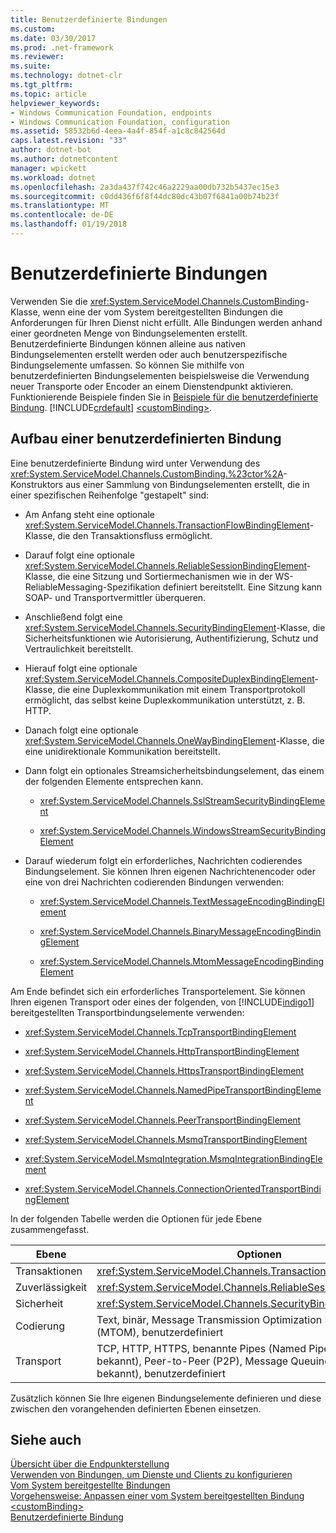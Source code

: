 ```yaml
---
title: Benutzerdefinierte Bindungen
ms.custom: 
ms.date: 03/30/2017
ms.prod: .net-framework
ms.reviewer: 
ms.suite: 
ms.technology: dotnet-clr
ms.tgt_pltfrm: 
ms.topic: article
helpviewer_keywords:
- Windows Communication Foundation, endpoints
- Windows Communication Foundation, configuration
ms.assetid: 58532b6d-4eea-4a4f-854f-a1c8c842564d
caps.latest.revision: "33"
author: dotnet-bot
ms.author: dotnetcontent
manager: wpickett
ms.workload: dotnet
ms.openlocfilehash: 2a3da437f742c46a2229aa00db732b5437ec15e3
ms.sourcegitcommit: c0dd436f6f8f44dc80dc43b07f6841a00b74b23f
ms.translationtype: MT
ms.contentlocale: de-DE
ms.lasthandoff: 01/19/2018
---
```

# <a name="custom-bindings"></a>Benutzerdefinierte Bindungen
Verwenden Sie die <xref:System.ServiceModel.Channels.CustomBinding>-Klasse, wenn eine der vom System bereitgestellten Bindungen die Anforderungen für Ihren Dienst nicht erfüllt. Alle Bindungen werden anhand einer geordneten Menge von Bindungselementen erstellt. Benutzerdefinierte Bindungen können alleine aus nativen Bindungselementen erstellt werden oder auch benutzerspezifische Bindungselemente umfassen. So können Sie mithilfe von benutzerdefinierten Bindungselementen beispielsweise die Verwendung neuer Transporte oder Encoder an einem Dienstendpunkt aktivieren. Funktionierende Beispiele finden Sie in [Beispiele für die benutzerdefinierte Bindung](http://msdn.microsoft.com/library/657e8143-beb0-472d-9cfe-ed1a19c2ab08). [!INCLUDE[crdefault](../../../../includes/crdefault-md.md)] [\<customBinding>](../../../../docs/framework/configure-apps/file-schema/wcf/custombinding.md).  
  
## <a name="construction-of-a-custom-binding"></a>Aufbau einer benutzerdefinierten Bindung  
 Eine benutzerdefinierte Bindung wird unter Verwendung des <xref:System.ServiceModel.Channels.CustomBinding.%23ctor%2A>-Konstruktors aus einer Sammlung von Bindungselementen erstellt, die in einer spezifischen Reihenfolge "gestapelt" sind:  
  
-   Am Anfang steht eine optionale <xref:System.ServiceModel.Channels.TransactionFlowBindingElement>-Klasse, die den Transaktionsfluss ermöglicht.  
  
-   Darauf folgt eine optionale <xref:System.ServiceModel.Channels.ReliableSessionBindingElement>-Klasse, die eine Sitzung und Sortiermechanismen wie in der WS-ReliableMessaging-Spezifikation definiert bereitstellt. Eine Sitzung kann SOAP- und Transportvermittler überqueren.  
  
-   Anschließend folgt eine <xref:System.ServiceModel.Channels.SecurityBindingElement>-Klasse, die Sicherheitsfunktionen wie Autorisierung, Authentifizierung, Schutz und Vertraulichkeit bereitstellt.  
  
-   Hierauf folgt eine optionale <xref:System.ServiceModel.Channels.CompositeDuplexBindingElement>-Klasse, die eine Duplexkommunikation mit einem Transportprotokoll ermöglicht, das selbst keine Duplexkommunikation unterstützt, z. B. HTTP.  
  
-   Danach folgt eine optionale <xref:System.ServiceModel.Channels.OneWayBindingElement>-Klasse, die eine unidirektionale Kommunikation bereitstellt.  
  
-   Dann folgt ein optionales Streamsicherheitsbindungselement, das einem der folgenden Elemente entsprechen kann.  
  
    -   <xref:System.ServiceModel.Channels.SslStreamSecurityBindingElement>  
  
    -   <xref:System.ServiceModel.Channels.WindowsStreamSecurityBindingElement>  
  
-   Darauf wiederum folgt ein erforderliches, Nachrichten codierendes Bindungselement. Sie können Ihren eigenen Nachrichtenencoder oder eine von drei Nachrichten codierenden Bindungen verwenden:  
  
    -   <xref:System.ServiceModel.Channels.TextMessageEncodingBindingElement>  
  
    -   <xref:System.ServiceModel.Channels.BinaryMessageEncodingBindingElement>  
  
    -   <xref:System.ServiceModel.Channels.MtomMessageEncodingBindingElement>  
  
 Am Ende befindet sich ein erforderliches Transportelement. Sie können Ihren eigenen Transport oder eines der folgenden, von [!INCLUDE[indigo1](../../../../includes/indigo1-md.md)] bereitgestellten Transportbindungselemente verwenden:  
  
-   <xref:System.ServiceModel.Channels.TcpTransportBindingElement>  
  
-   <xref:System.ServiceModel.Channels.HttpTransportBindingElement>  
  
-   <xref:System.ServiceModel.Channels.HttpsTransportBindingElement>  
  
-   <xref:System.ServiceModel.Channels.NamedPipeTransportBindingElement>  
  
-   <xref:System.ServiceModel.Channels.PeerTransportBindingElement>  
  
-   <xref:System.ServiceModel.Channels.MsmqTransportBindingElement>  
  
-   <xref:System.ServiceModel.MsmqIntegration.MsmqIntegrationBindingElement>  
  
-   <xref:System.ServiceModel.Channels.ConnectionOrientedTransportBindingElement>  
  
 In der folgenden Tabelle werden die Optionen für jede Ebene zusammengefasst.  
  
|Ebene|Optionen|Erforderlich|  
|-----------|-------------|--------------|  
|Transaktionen|<xref:System.ServiceModel.Channels.TransactionFlowBindingElement>|Nein|  
|Zuverlässigkeit|<xref:System.ServiceModel.Channels.ReliableSessionBindingElement>|Nein|  
|Sicherheit|<xref:System.ServiceModel.Channels.SecurityBindingElement>|Nein|  
|Codierung|Text, binär, Message Transmission Optimization Mechanism (MTOM), benutzerdefiniert|Ja|  
|Transport|TCP, HTTP, HTTPS, benannte Pipes (Named Pipes, auch als IPC bekannt), Peer-to-Peer (P2P), Message Queuing (auch als MSMQ bekannt), benutzerdefiniert|Ja|  
  
 Zusätzlich können Sie Ihre eigenen Bindungselemente definieren und diese zwischen den vorangehenden definierten Ebenen einsetzen.  
  
## <a name="see-also"></a>Siehe auch  
 [Übersicht über die Endpunkterstellung](../../../../docs/framework/wcf/endpoint-creation-overview.md)  
 [Verwenden von Bindungen, um Dienste und Clients zu konfigurieren](../../../../docs/framework/wcf/using-bindings-to-configure-services-and-clients.md)  
 [Vom System bereitgestellte Bindungen](../../../../docs/framework/wcf/system-provided-bindings.md)  
 [Vorgehensweise: Anpassen einer vom System bereitgestellten Bindung](../../../../docs/framework/wcf/extending/how-to-customize-a-system-provided-binding.md)  
 [\<customBinding>](../../../../docs/framework/configure-apps/file-schema/wcf/custombinding.md)  
 [Benutzerdefinierte Bindung](../../../../docs/framework/wcf/samples/custom-binding.md)
